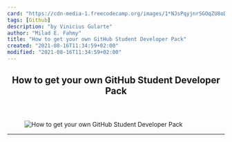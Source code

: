 ```yaml
---
card: "https://cdn-media-1.freecodecamp.org/images/1*NJsPqyjnrSGOqZU8oDsy6A.png"
tags: [Github]
description: "by Vinicius Gularte"
author: "Milad E. Fahmy"
title: "How to get your own GitHub Student Developer Pack"
created: "2021-08-16T11:34:59+02:00"
modified: "2021-08-16T11:34:59+02:00"
---
```

<div class="site-wrapper">
<main id="site-main" class="site-main outer">
<div class="inner">
<article class="post-full post tag-github tag-students tag-developer tag-technology tag-open-source ">
<header class="post-full-header">
<h1 class="post-full-title">How to get your own GitHub Student Developer Pack</h1>
</header>
<figure class="post-full-image">
<picture>
<source media="(max-width: 700px)" sizes="1px" srcset="data:image/gif;base64,R0lGODlhAQABAIAAAAAAAP///yH5BAEAAAAALAAAAAABAAEAAAIBRAA7 1w">
<source media="(min-width: 701px)" sizes="(max-width: 800px) 400px,
(max-width: 1170px) 700px,
1400px" srcset="https://cdn-media-1.freecodecamp.org/images/1*NJsPqyjnrSGOqZU8oDsy6A.png 300w,
https://cdn-media-1.freecodecamp.org/images/1*NJsPqyjnrSGOqZU8oDsy6A.png 600w,
https://cdn-media-1.freecodecamp.org/images/1*NJsPqyjnrSGOqZU8oDsy6A.png 1000w,
https://cdn-media-1.freecodecamp.org/images/1*NJsPqyjnrSGOqZU8oDsy6A.png 2000w">
<img onerror="this.style.display='none'" src="https://cdn-media-1.freecodecamp.org/images/1*NJsPqyjnrSGOqZU8oDsy6A.png" alt="How to get your own GitHub Student Developer Pack">
</picture>
</figure>
<section class="post-full-content">
<div class="post-content medium-migrated-article">
</div>
<hr>
</section>
</article>
</div>
</main>
</div>
<!-- Google Tag Manager (noscript) -->
<!-- End Google Tag Manager (noscript) -->
